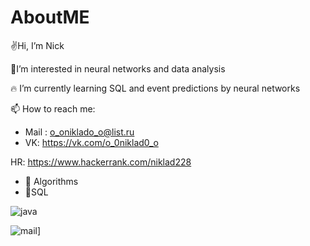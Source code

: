 # AboutME
✌Hi, I’m Nick 

🤟I’m interested in neural networks and data analysis

🔥 I’m currently learning SQL and event predictions by neural networks 

📫 How to reach me:
* Mail : o_oniklado_o@list.ru 
* VK: https://vk.com/o_0niklad0_o

HR: https://www.hackerrank.com/niklad228 
* 🧠 Algorithms 
* 🥇SQL


![java](https://img.shields.io/badge/Java-ED8B00?style=for-the-badge&logo=java&logoColor=white)

![mail](https://img.shields.io/badge/Mail-#005FF9?style=for-the-badge&logo=mail&logoColor=white)]
